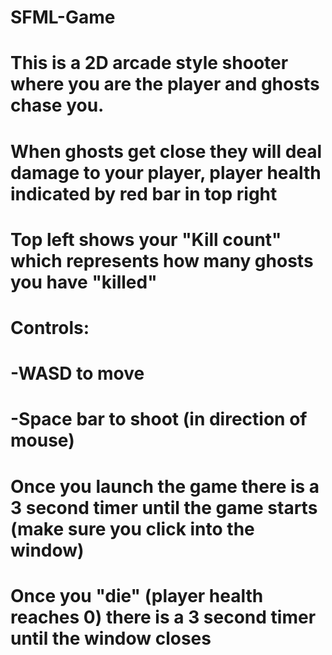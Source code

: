 # SFML-Game
#
# This is a 2D arcade style shooter where you are the player and ghosts chase you.
# When ghosts get close they will deal damage to your player, player health indicated by red bar in top right
# Top left shows your "Kill count" which represents how many ghosts you have "killed"
#
# Controls:
#   -WASD to move
#   -Space bar to shoot (in direction of mouse)
#
#
# Once you launch the game there is a 3 second timer until the game starts (make sure you click into the window)
# Once you "die" (player health reaches 0) there is a 3 second timer until the window closes
